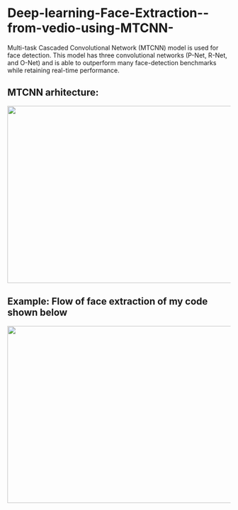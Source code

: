 # Deep-learning-Face-Extraction--from-vedio-using-MTCNN-
Multi-task Cascaded Convolutional Network (MTCNN) model is used for face detection. This model has three convolutional networks (P-Net, R-Net, and O-Net) and is able to outperform many face-detection benchmarks while retaining real-time performance. 

## MTCNN arhitecture:
 <img src="image_graph/MTCNN_image.PNG" width="800" height="400">

## Example: Flow of face extraction of my code shown below
<img src="image_graph/face_detection_image.png" width="800" height="400">
